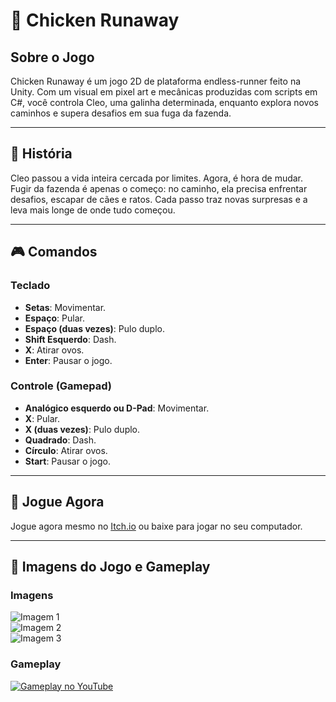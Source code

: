 # 🐔 Chicken Runaway

## Sobre o Jogo
Chicken Runaway é um jogo 2D de plataforma endless-runner feito na Unity. Com um visual em pixel art e mecânicas produzidas com scripts em C#, você controla Cleo, uma galinha determinada, enquanto explora novos caminhos e supera desafios em sua fuga da fazenda.

---

## 🥚 História 

Cleo passou a vida inteira cercada por limites. Agora, é hora de mudar. Fugir da fazenda é apenas o começo: no caminho, ela precisa enfrentar desafios, escapar de cães e ratos. Cada passo traz novas surpresas e a leva mais longe de onde tudo começou.

---

## 🎮 Comandos

### Teclado
- **Setas**: Movimentar.
- **Espaço**: Pular.
- **Espaço (duas vezes)**: Pulo duplo.
- **Shift Esquerdo**: Dash.
- **X**: Atirar ovos.
- **Enter**: Pausar o jogo.

### Controle (Gamepad)
- **Analógico esquerdo ou D-Pad**: Movimentar.
- **X**: Pular.
- **X (duas vezes)**: Pulo duplo.
- **Quadrado**: Dash.
- **Círculo**: Atirar ovos.
- **Start**: Pausar o jogo.

---

## 🚀 Jogue Agora

Jogue agora mesmo no [Itch.io](https://itsxjazz.itch.io/chicken-runaway) ou baixe para jogar no seu computador.

---

## 📸 Imagens do Jogo e Gameplay

### Imagens
![Imagem 1](https://img.itch.zone/aW1hZ2UvMzIwNTYwMS8xOTE0MTc5Mi5wbmc=/original/YJ5wPd.png)  
![Imagem 2](https://img.itch.zone/aW1hZ2UvMzIwNTYwMS8xOTE0MTc3Ni5wbmc=/original/DsjWWb.png)  
![Imagem 3](https://img.itch.zone/aW1hZ2UvMzIwNTYwMS8xOTE0MTc3OC5wbmc=/original/%2BWp9S%2F.png)  

### Gameplay 
[![Gameplay no YouTube](https://img.youtube.com/vi/TYWv3uJTsHQ/0.jpg)](https://youtu.be/TYWv3uJTsHQ)  
